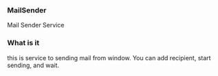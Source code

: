 ### MailSender
Mail Sender Service

### What is it
this is service to sending mail from window. 
You can add recipient, start sending, and wait.
